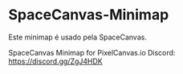 # SpaceCanvas-Minimap

Este minimap é usado pela SpaceCanvas.

SpaceCanvas Minimap for PixelCanvas.io
Discord: https://discord.gg/ZgJ4HDK
